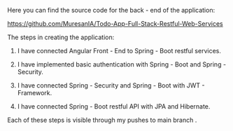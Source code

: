 Here you can find the source code for the back - end of the application: 

https://github.com/MuresanIA/Todo-App-Full-Stack-Restful-Web-Services

The steps in creating the application:

1. I have connected Angular Front - End to Spring - Boot restful services.

2. I have implemented basic authentication with Spring - Boot and Spring - Security.

3. I have connected Spring - Security and Spring - Boot with JWT - Framework.

4. I have connected Spring - Boot restful API with JPA and Hibernate.


Each of these steps is visible through my pushes to  main  branch .